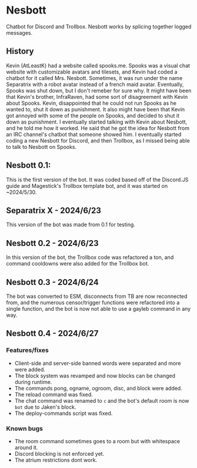 # Nesbott
Chatbot for Discord and Trollbox. Nesbott works by splicing together logged messages.

## History
Kevin (AtLeastK) had a website called spooks.me. Spooks was a visual chat website with customizable avatars and tilesets, and Kevin had coded a chatbot for it called Mrs. Nesbott. Sometimes, it was run under the name Separatrix with a robot avatar instead of a french maid avatar. Eventually, Spooks was shut down, but I don't remeber for sure why. It might have been that Kevin's brother, InfraRaven, had some sort of disagreement with Kevin about Spooks. Kevin, disappointed that he could not run Spooks as he wanted to, shut it down as punishment. It also might have been that Kevin got annoyed with some of the people on Spooks, and decided to shut it down as punishment. I eventually started talking with Kevin about Nesbott, and he told me how it worked. He said that he got the idea for Nesbott from an IRC channel's chatbot that someone showed him. I eventually started coding a new Nesbott for Discord, and then Trollbox, as I missed being able to talk to Nesbott on Spooks.

## Nesbott 0.1:
This is the first version of the bot. It was coded based off of the Discord.JS guide and Magestick's Trollbox template bot, and it was started on ~2024/5/30.

## Separatrix X - 2024/6/23
This version of the bot was made from 0.1 for testing.

## Nesbott 0.2 - 2024/6/23
In this version of the bot, the Trollbox code was refactored a ton, and command cooldowns were also added for the Trollbox bot.

## Nesbott 0.3 - 2024/6/24
The bot was converted to ESM, disconnects from TB are now reconnected from, and the numerous censor/trigger functions were refactored into a single function, and the bot is now not able to use a gayleb command in any way.

## Nesbott 0.4 - 2024/6/27
### Features/fixes
- Client-side and server-side banned words were separated and more were added.
- The block system was revamped and now blocks can be changed during runtime.
- The commands pong, ogname, ogroom, disc, and block were added.
- The reload command was fixed.
- The chat command was renamed to `c` and the bot's default room is now `bot` due to Jaken's block.
- The deploy-commands script was fixed.

### Known bugs
- The room command sometimes goes to a room but with whitespace around it.
- Discord blocking is not enforced yet.
- The atrium restrictions dont work.
